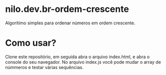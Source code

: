 # nilo.dev.br-ordem-crescente
Algoritimo simples para ordenar números em ordem crescente.

# Como usar?
Clone este repositório, em seguida abra o arquivo index.html, e abra o console do seu navegador. No arquivo index.js você pode mudar o array de númmeros e testar várias sequências.
